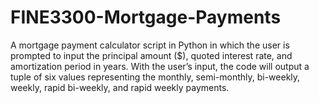 # FINE3300-Mortgage-Payments
A mortgage payment calculator script in Python in which the user is prompted to input the principal amount ($), quoted interest rate, and amortization period in years. With the user’s input, the code will output a tuple of six values representing the monthly, semi-monthly, bi-weekly, weekly, rapid bi-weekly, and rapid weekly payments.
